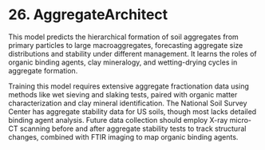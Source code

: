 # **26. AggregateArchitect**
This model predicts the hierarchical formation of soil aggregates from primary particles to large macroaggregates, forecasting aggregate size distributions and stability under different management. It learns the roles of organic binding agents, clay mineralogy, and wetting-drying cycles in aggregate formation.

Training this model requires extensive aggregate fractionation data using methods like wet sieving and slaking tests, paired with organic matter characterization and clay mineral identification. The National Soil Survey Center has aggregate stability data for US soils, though most lacks detailed binding agent analysis. Future data collection should employ X-ray micro-CT scanning before and after aggregate stability tests to track structural changes, combined with FTIR imaging to map organic binding agents.
